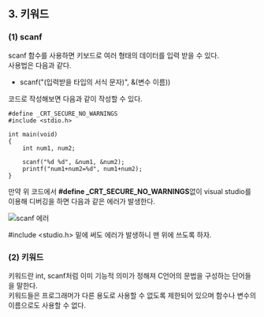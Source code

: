 <h2> <strong> 3. 키워드  </strong> </h2>

<h3> <strong> (1) scanf </strong> </h3>

scanf 함수를 사용하면 키보드로 여러 형태의 데이터를 입력 받을 수 있다. <br>
사용법은 다음과 같다.

* scanf("(입력받을 타입의 서식 문자)", &(변수 이름))

코드로 작성해보면 다음과 같이 작성할 수 있다.

```(c)
#define _CRT_SECURE_NO_WARNINGS
#include <stdio.h>

int main(void)
{
	int num1, num2;

	scanf("%d %d", &num1, &num2);
	printf("num1+num2=%d", num1+num2);
}
```

만약 위 코드에서 <b>#define _CRT_SECURE_NO_WARNINGS</b>없이 visual studio를 이용해 디버깅을 하면 다음과 같은 에러가 발생한다. 

![scanf 에러](https://user-images.githubusercontent.com/85156021/182304999-f8f40563-b241-444e-ba97-10fb9aa90db6.PNG)

#include <studio.h> 밑에 써도 에러가 발생하니 맨 위에 쓰도록 하자.

<h3> <strong> (2) 키워드 </strong> </h3>

키워드란 int, scanf처럼 이미 기능적 의미가 정해져 C언어의 문법을 구성하는 단어들을 말한다. <br>
키워드들은 프로그래머가 다른 용도로 사용할 수 없도록 제한되어 있으며 함수나 변수의 이름으로도 사용할 수 없다.

